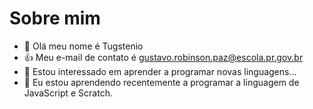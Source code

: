 # Sobre mim
- 👋 Olá meu nome é Tugstenio
- :+1: Meu e-mail de contato é gustavo.robinson.paz@escola.pr.gov.br
- 👀 Estou interessado em aprender a programar novas linguagens...
- 🌱 Eu estou aprendendo recentemente a programar a linguagem de JavaScript e Scratch.
